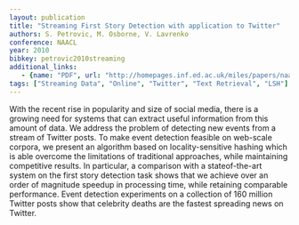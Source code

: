 ```yaml
---
layout: publication
title: "Streaming First Story Detection with application to Twitter"
authors: S. Petrovic, M. Osborne, V. Lavrenko
conference: NAACL
year: 2010
bibkey: petrovic2010streaming
additional_links:
   - {name: "PDF", url: "http://homepages.inf.ed.ac.uk/miles/papers/naacl10a.pdf"}
tags: ["Streaming Data", "Online", "Twitter", "Text Retrieval", "LSH"]
---
```

With the recent rise in popularity and size of
social media, there is a growing need for systems
that can extract useful information from
this amount of data. We address the problem
of detecting new events from a stream of
Twitter posts. To make event detection feasible
on web-scale corpora, we present an algorithm
based on locality-sensitive hashing which
is able overcome the limitations of traditional
approaches, while maintaining competitive results.
In particular, a comparison with a stateof-the-art
system on the first story detection
task shows that we achieve over an order of
magnitude speedup in processing time, while
retaining comparable performance. Event detection
experiments on a collection of 160 million
Twitter posts show that celebrity deaths
are the fastest spreading news on Twitter.
